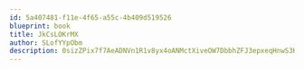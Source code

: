```yaml
---
id: 5a407481-f11e-4f65-a55c-4b409d519526
blueprint: book
title: JkCsLOKrMX
author: SLofYYpObm
description: 0sizZPix7f7AeADNVn1R1v8yx4oANMctXiveOW7DbbhZFJ3epxeqHnwS3Kjet6KEKoV3MIc8IlmjTMhLqbFVoUUeN3JN4Rly5jTS
---
```

